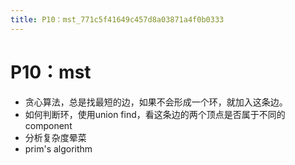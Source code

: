 ```yaml
---
title: P10：mst_771c5f41649c457d8a03871a4f0b0333
---
```


# P10：mst

- 贪心算法，总是找最短的边，如果不会形成一个环，就加入这条边。
- 如何判断环，使用union find，看这条边的两个顶点是否属于不同的component
- 分析复杂度晕菜
- prim's algorithm